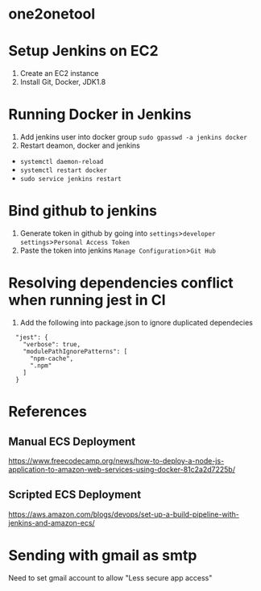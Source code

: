 # one2onetool

# Setup Jenkins on EC2
1. Create an EC2 instance
2. Install Git, Docker, JDK1.8

# Running Docker in Jenkins
1. Add jenkins user into docker group
`sudo gpasswd -a jenkins docker`
2. Restart deamon, docker and jenkins
- `systemctl daemon-reload`
- `systemctl restart docker`
- `sudo service jenkins restart`

# Bind github to jenkins
1. Generate token in github by going into `settings`>`developer settings`>`Personal Access Token`
2. Paste the token into jenkins `Manage Configuration`>`Git Hub`

# Resolving dependencies conflict when running jest in CI
 1. Add the following into package.json to ignore duplicated dependecies
```
  "jest": {
    "verbose": true,
    "modulePathIgnorePatterns": [
      "npm-cache",
      ".npm"
    ]
  }
```

# References

## Manual ECS Deployment
https://www.freecodecamp.org/news/how-to-deploy-a-node-js-application-to-amazon-web-services-using-docker-81c2a2d7225b/


## Scripted ECS Deployment
https://aws.amazon.com/blogs/devops/set-up-a-build-pipeline-with-jenkins-and-amazon-ecs/


# Sending with gmail as smtp
Need to set gmail account to allow "Less secure app access"
